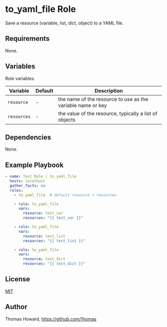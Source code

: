 # to_yaml_file Role

Save a resource (variable, list, dict, object) to a YAML file.

## Requirements

None.

## Variables

Role variables

| Variable    | Default | Description |
| ----------- | ------- | ----------- |
| `resource`  | -       | the name of the resource to use as the variable name or key |
| `resources` | -       | the value of the resource, typically a list of objects |

## Dependencies

None.

## Example Playbook

```yaml
- name: Test Role | to_yaml_file
  hosts: localhost
  gather_facts: no
  roles:
    - to_yaml_file  # default resource + resources

    - role: to_yaml_file
      vars:
        resource: test_var
        resources: "{{ test_var }}"

    - role: to_yaml_file
      vars:
        resource: test_list
        resources: "{{ test_list }}"

    - role: to_yaml_file
      vars:
        resource: test_dict
        resources: "{{ test_dict }}"
```

## License

[MIT](https://mit-license.org/)

## Author

Thomas Howard, <https://github.com/1homas>
